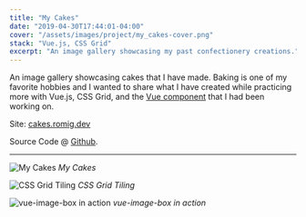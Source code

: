 ```yaml
---
title: "My Cakes"
date: "2019-04-30T17:44:01-04:00"
cover: "/assets/images/project/my_cakes-cover.png"
stack: "Vue.js, CSS Grid"
excerpt: "An image gallery showcasing my past confectionery creations."
---
```


An image gallery showcasing cakes that I have made. Baking is one of my favorite hobbies and I wanted to share what I have created while practicing more with Vue.js, CSS Grid, and the [Vue component](https://github.com/aromig/vue-image-box) that I had been working on.

Site: [cakes.romig.dev](https://cakes.romig.dev)

Source Code @ [Github](https://github.com/aromig/cakes).

---

![My Cakes](/assets/images/project/my_cakes-1.png)
_My Cakes_

![CSS Grid Tiling](/assets/images/project/my_cakes-cover.png)
_CSS Grid Tiling_

![vue-image-box in action](/assets/images/project/my_cakes-2.png)
_vue-image-box in action_
